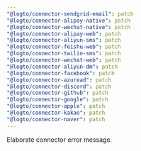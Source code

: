 ```yaml
---
"@logto/connector-sendgrid-email": patch
"@logto/connector-alipay-native": patch
"@logto/connector-wechat-native": patch
"@logto/connector-alipay-web": patch
"@logto/connector-aliyun-sms": patch
"@logto/connector-feishu-web": patch
"@logto/connector-twilio-sms": patch
"@logto/connector-wechat-web": patch
"@logto/connector-aliyun-dm": patch
"@logto/connector-facebook": patch
"@logto/connector-azuread": patch
"@logto/connector-discord": patch
"@logto/connector-github": patch
"@logto/connector-google": patch
"@logto/connector-apple": patch
"@logto/connector-kakao": patch
"@logto/connector-naver": patch
---
```


Elaborate connector error message.

